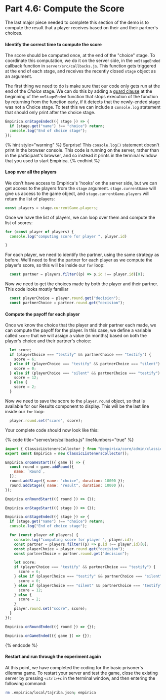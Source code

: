 # Part 4.6: Compute the Score

The last major piece needed to complete this section of the demo is to compute the result that a player receives based on their and their partner's choices.

#### Identify the correct time to compute the score

The score should be computed once, at the end of the "choice" stage. To coordinate this computation, we do it on the server side, in the `onStageEnded` callback function in `server/src/callbacks.js`. This function gets triggered at the end of each stage, and receives the recently closed `stage` object as an argument.&#x20;

The first thing we need to do is make sure that our code only gets run at the end of the _Choice_ stage. We can do this by adding a [guard clause](https://blog.webdevsimplified.com/2020-01/guard-clauses/) at the beginning of the `onStageEnded` function that stops execution of the function by returning from the function early, if it detects that the newly-ended stage was not a Choice stage. To test this we can include a `console.log` statement that should only print after the choice stage.

```javascript
Empirica.onStageEnded(({ stage }) => {
  if (stage.get("name") !== "choice") return;
  console.log("End of choice stage");
});
```

{% hint style="warning" %}
Surprise! This `console.log()` statement doesn't print in the browser console. This code is running on the server, rather than in the participant's browser, and so instead it prints in the terminal window that you used to start Empirica.
{% endhint %}

#### Loop over all the players

We don't have access to Empirica's 'hooks' on the server side, but we can get access to the players from the `stage` argument. `stage.currentGame` will give us access to the game object, and `stage.currentGame.players` will return the list of players:

```javascript
const players = stage.currentGame.players;
```

Once we have the list of players, we can loop over them and compute the list of scores:

```javascript
for (const player of players) {
  console.log("computing score for player ", player.id)

}
```

For each player, we need to identify the partner, using the same strategy as before. We'll need to find the partner for each player as we compute the player's score, so this will be inside our `for` loop:

```javascript
  const partner = players.filter((p) => p.id !== player.id)[0];
```

Now we need to get the choices made by both the player and their partner. This code looks mostly familiar

```javascript
  const playerChoice = player.round.get("decision");
  const partnerChoice = partner.round.get("decision");
```

#### Compute the payoff for each player

Once we know the choice that the player and their partner each made, we can compute the payoff for the player. In this case, we define a variable called `score` that we will assign a value (in months) based on both the player's choice and their partner's choice:

```javascript
  let score;
  if (playerChoice === "testify" && partnerChoice === "testify") {
    score = 6;
  } else if (playerChoice === "testify" && partnerChoice === "silent") {
    score = 0;
  } else if (playerChoice === "silent" && partnerChoice === "testify") {
    score = 12;
  } else {
    score = 2;
  }
```

Now we need to save the score to the `player.round` object, so that is available for our Results component to display. This will be the last line inside our `for` loop:

```javascript
  player.round.set("score", score);
```

Your complete code should now look like this:

{% code title="server/src/callbacks.js" lineNumbers="true" %}
```javascript
import { ClassicListenersCollector } from "@empirica/core/admin/classic";
export const Empirica = new ClassicListenersCollector();

Empirica.onGameStart(({ game }) => {
  const round = game.addRound({
    name: `Round`,
  });
  round.addStage({ name: "choice", duration: 10000 });
  round.addStage({ name: "result", duration: 10000 });
});

Empirica.onRoundStart(({ round }) => {});

Empirica.onStageStart(({ stage }) => {});

Empirica.onStageEnded(({ stage }) => {
  if (stage.get("name") !== "choice") return;
  console.log("End of choice stage");

  for (const player of players) {
    console.log("computing score for player ", player.id);
    const partner = players.filter((p) => p.id !== player.id)[0];
    const playerChoice = player.round.get("decision");
    const partnerChoice = partner.round.get("decision");

    let score;
    if (playerChoice === "testify" && partnerChoice === "testify") {
      score = 6;
    } else if (playerChoice === "testify" && partnerChoice === "silent") {
      score = 0;
    } else if (playerChoice === "silent" && partnerChoice === "testify") {
      score = 12;
    } else {
      score = 2;
    }
    player.round.set("score", score);
  }
});

Empirica.onRoundEnded(({ round }) => {});

Empirica.onGameEnded(({ game }) => {});
```
{% endcode %}

#### Restart and run through the experiment again

At this point, we have completed the coding for the basic prisoner's dilemma game. To restart your server and test the game, close the existing server by pressing `<ctrl>+c` in the terminal window, and then entering the following command:

```sh
rm .empirica/local/tajriba.json; empirica
```
